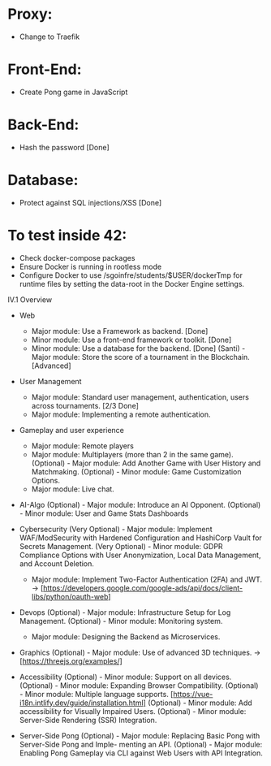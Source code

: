 # Proxy:
- Change to Traefik

# Front-End:
- Create Pong game in JavaScript

# Back-End:
- Hash the password [Done]

# Database:
- Protect against SQL injections/XSS [Done]

# To test inside 42:
- Check docker-compose packages
- Ensure Docker is running in rootless mode
- Configure Docker to use /sgoinfre/students/$USER/dockerTmp for runtime files by setting the data-root in the Docker Engine settings.

IV.1 Overview
- Web
	- Major module: Use a Framework as backend. [Done]
	- Minor module: Use a front-end framework or toolkit. [Done]
	- Minor module: Use a database for the backend. [Done]
	(Santi) - Major module: Store the score of a tournament in the Blockchain. [Advanced]

- User Management
	- Major module: Standard user management, authentication, users across
	tournaments. [2/3 Done]
	- Major module: Implementing a remote authentication.

- Gameplay and user experience
	- Major module: Remote players
	- Major module: Multiplayers (more than 2 in the same game).
	(Optional) - Major module: Add Another Game with User History and Matchmaking.
	(Optional) - Minor module: Game Customization Options.
	- Major module: Live chat.

- AI-Algo
	(Optional) - Major module: Introduce an AI Opponent.
	(Optional) - Minor module: User and Game Stats Dashboards

- Cybersecurity
	(Very Optional) - Major module: Implement WAF/ModSecurity with Hardened Configuration and HashiCorp Vault for Secrets Management.
	(Very Optional) - Minor module: GDPR Compliance Options with User Anonymization, Local Data Management, and Account Deletion.
	- Major module: Implement Two-Factor Authentication (2FA) and JWT. -> [https://developers.google.com/google-ads/api/docs/client-libs/python/oauth-web]

- Devops
	(Optional) - Major module: Infrastructure Setup for Log Management.
	(Optional) - Minor module: Monitoring system.
	- Major module: Designing the Backend as Microservices.

 - Graphics
	(Optional) - Major module: Use of advanced 3D techniques. -> [https://threejs.org/examples/]

- Accessibility
	(Optional) - Minor module: Support on all devices.
	(Optional) - Minor module: Expanding Browser Compatibility.
	(Optional) - Minor module: Multiple language supports. [https://vue-i18n.intlify.dev/guide/installation.html]
	(Optional) - Minor module: Add accessibility for Visually Impaired Users.
	(Optional) - Minor module: Server-Side Rendering (SSR) Integration.

- Server-Side Pong
	(Optional) - Major module: Replacing Basic Pong with Server-Side Pong and Imple-
	menting an API.
	(Optional) - Major module: Enabling Pong Gameplay via CLI against Web Users with API Integration.
